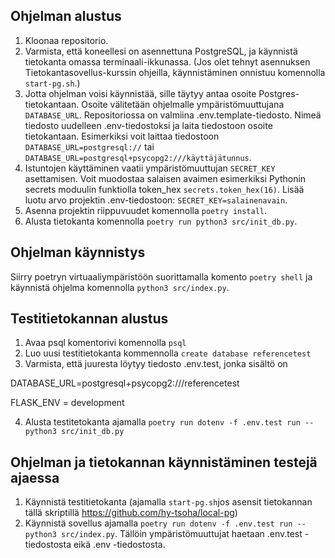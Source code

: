 ## Ohjelman alustus
1. Kloonaa repositorio.
2. Varmista, että koneellesi on asennettuna PostgreSQL, ja käynnistä tietokanta omassa terminaali-ikkunassa. (Jos olet tehnyt asennuksen Tietokantasovellus-kurssin ohjeilla, käynnistäminen onnistuu komennolla `start-pg.sh`.)
3. Jotta ohjelman voisi käynnistää, sille täytyy antaa osoite Postgres-tietokantaan. Osoite välitetään ohjelmalle ympäristömuuttujana `DATABASE_URL`. Repositoriossa on valmiina .env.template-tiedosto. Nimeä tiedosto uudelleen .env-tiedostoksi ja laita tiedostoon osoite tietokantaan. Esimerkiksi voit laittaa tiedostoon `DATABASE_URL=postgresql://` tai `DATABASE_URL=postgresql+psycopg2:///käyttäjätunnus`.
4. Istuntojen käyttäminen vaatii ympäristömuuttujan `SECRET_KEY` asettamisen. Voit muodostaa salaisen avaimen esimerkiksi Pythonin secrets moduulin funktiolla token_hex `secrets.token_hex(16)`. Lisää luotu arvo projektin .env-tiedostoon: `SECRET_KEY=salainenavain`.
5. Asenna projektin riippuvuudet komennolla `poetry install`.
6. Alusta tietokanta komennolla `poetry run python3 src/init_db.py`.

## Ohjelman käynnistys
Siirry poetryn virtuaaliympäristöön suorittamalla komento `poetry shell` ja käynnistä ohjelma komennolla `python3 src/index.py`.

## Testitietokannan alustus
1. Avaa psql komentorivi komennolla `psql`
2. Luo uusi testitietokanta kommennolla `create database referencetest`
3. Varmista, että juuresta löytyy tiedosto .env.test, jonka sisältö on 

DATABASE_URL=postgresql+psycopg2:///referencetest

FLASK_ENV = development

4. Alusta testitetokanta ajamalla `poetry run dotenv -f .env.test run -- python3 src/init_db.py`

## Ohjelman ja tietokannan käynnistäminen testejä ajaessa

1. Käynnistä testitietokanta (ajamalla `start-pg.sh`jos asensit tietokannan tällä skriptillä https://github.com/hy-tsoha/local-pg)
2. Käynnistä sovellus ajamalla `poetry run dotenv -f .env.test run -- python3 src/index.py`. Tällöin ympäristömuuttujat haetaan .env.test -tiedostosta eikä .env -tiedostosta.
